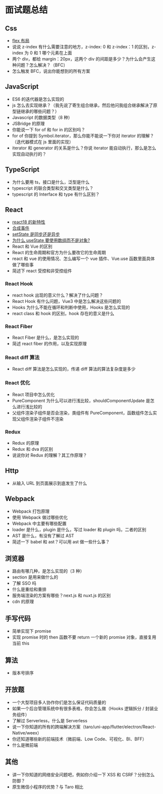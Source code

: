 # 面试题总结

## Css

- [flex 布局](./css/README.md)
- 说说 z-index 有什么需要注意的地方，z-index: 0 和 z-index：1 的区别，z-index 为 0 和 1 哪个元素在上面
- 两个 div，都给 margin：20px，这两个 div 的间距是多少？为什么会产生这种问题？怎么解决？（BFC）
- 怎么触发 BFC，说出你能想到的所有方案

## JavaScript

- ES6 的迭代器是怎么实现的
- js 怎么去实现继承？（我先说了寄生组合继承，然后他问我组合继承解决了原型链继承的哪些问题？）
- Javascript 的数据类型（8 种）
- JSBridge 的原理
- 你能说一下 for of 和 for in 的区别吗？
- for of 你提到 Symbol.iterator，那么你能不能说一下你对 iterator 的理解？（迭代器模式在 js 里面的实现）
- iterator 和 generator 的关系是什么？你说 iterator 能自动执行，那么是怎么实现自动执行的？

## TypeScript

- 为什么要用 ts，接口是什么，泛型是什么
- typescript 的联合类型和交叉类型是什么？
- typescript 的 Interface 和 type 有什么区别？

## React

- [react18 的新特性](./react/README.md)
- [合成事件](./react/events.md)
- [setState 是同步还是异步](./react/setState.md)
- [为什么 useState 要使用数组而不是对象?](./react/useState.md)
- React 和 Vue 的区别
- React 的生命周期和官方为什么要改它的生命周期
- react 和 vue 的使用情况、怎么编写一个 vue 插件、Vue.use 函数里面具体做了哪些事
- 简述下 react 受控和非受控组件

### React Hook

- react hook 出现的意义什么？解决了什么问题？
- React Hook 有什么问题，Vue3 中是怎么解决这些问题的
- Hooks 为什么不能在循环和判断中使用，Hooks 是怎么实现的
- react class 和 hook 的区别，hook 存在的意义是什么

### React Fiber

- React Fiber 是什么，是怎么实现的
- 简述 react fiber 的作用，以及实现原理

### React diff 算法

- React diff 算法是怎么实现的，传递 diff 算法的算法复杂度是多少

### React 优化

- React 项目中怎么优化
- PureComponent 为什么可以进行浅比较，shouldComponentUpdate 是怎么进行浅比较的
- 父组件渲染子组件是否会渲染，类组件有 PureComponent，函数组件怎么实现父组件渲染子组件不渲染

### Redux

- Redux 的原理
- Redux 和 dva 的区别
- 说说你对 Redux 的理解？其工作原理？

## Http

- 从输入 URL 到页面展示到底发生了什么

## Webpack

- Webpack 打包原理
- 使用 Webpack 做过哪些优化
- Webpack 中主要有哪些配置
- loader 是什么，plugin 是什么，写过 loader 和 plugin 吗，二者的区别
- AST 是什么，有没有了解过 AST
- 简述一下 babel 和 ast？可以用 ast 做一些什么事？

## 浏览器

- 路由有哪几种，是怎么实现的（3 种）
- section 是用来做什么的
- 了解 SSO 吗
- 什么是重绘和重排
- 服务端渲染的方案有哪些？next.js 和 nuxt.js 的区别
- cdn 的原理

## 手写代码

- 简单实现下 promise
- 实现 promise 时的 then 函数不要 return 一个新的 promise 对象，直接复用当前 this

## 算法

- 版本号排序

## 开放题

- 一个大型项目多人协作你们是怎么保证代码质量的
- 如果一个后台管理系统中有很多表格，你会怎么做（Hooks 逻辑拆分 / 封装业务组件）
- 了解过 Serverless，什么是 Serverless
- 说一下你知道的所有的跨端解决方案（taro/uni-app/flutter/electron/React-Native/weex）
- 你还知道哪些新的前端技术（微前端、Low Code、可视化、BI、BFF）
- 什么是微前端

## 其他

- 讲一下你知道的网络安全问题吧，例如你介绍一下 XSS 和 CSRF？分别怎么防御？
- 原生微信小程序的优势？与 Taro 相比
